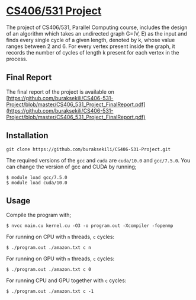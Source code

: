 # [CS406/531 Project](https://github.com/buraksekili/CS406-531-Project)

The project of CS406/531, Parallel Computing course, includes the design of an algorithm which takes an undirected graph G=(V, E) as the input and finds every single cycle of a given length, denoted by k, whose value ranges between 2 and 6. For every vertex present inside the graph, it records the number of cycles of length k present for each vertex in the process.

## Final Report

The final report of the project is available on [https://github.com/buraksekili/CS406-531-Project/blob/master/CS406_531_Project_FinalReport.pdf](https://github.com/buraksekili/CS406-531-Project/blob/master/CS406_531_Project_FinalReport.pdf)

## Installation

```shell
git clone https://github.com/buraksekili/CS406-531-Project.git
```

The required versions of the `gcc` and `cuda` are `cuda/10.0` and `gcc/7.5.0`.
You can change the version of gcc and CUDA by running; 

```shell
$ module load gcc/7.5.0
$ module load cuda/10.0
```

## Usage

Compile the program with;

```shell
$ nvcc main.cu kernel.cu -O3 -o program.out -Xcompiler -fopenmp
```

For running on CPU with `n` threads, `c` cycles: 
```shell
$ ./program.out ./amazon.txt c n
```

For running on GPU with `n` threads, `c` cycles: 
```shell
$ ./program.out ./amazon.txt c 0
```

For running CPU and GPU together with `c` cycles: 

```shell
$ ./program.out ./amazon.txt c -1
```


